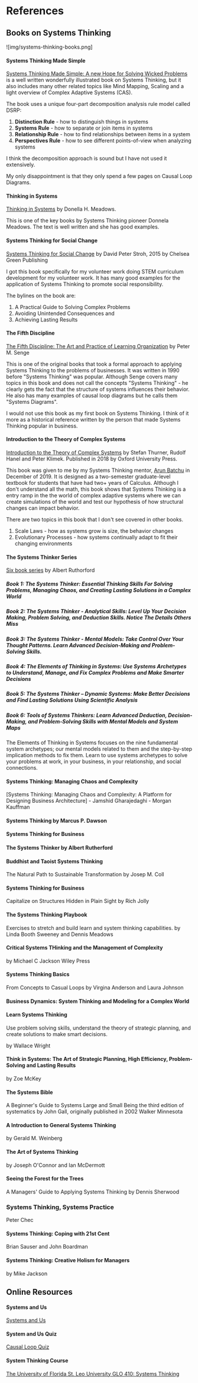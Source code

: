 # References

## Books on Systems Thinking

![img/systems-thinking-books.png]

#### Systems Thinking Made Simple

[Systems Thinking Made Simple: A new Hope for Solving Wicked Problems](https://www.amazon.com/Systems-Thinking-Made-Simple-Problems/dp/1948486024) is a well written wonderfully illustrated book on Systems Thinking, but it also includes many other related topics like Mind Mapping, Scaling and a light overview of Complex Adaptive Systems (CAS). 

 The book uses a unique four-part decomposition analysis rule model called DSRP:

1. **Distinction Rule** - how to distinguish things in systems
2. **Systems Rule** - how to separate or join items in systems
3. **Relationship Rule** - how to find relationships between items in a system
4. **Perspectives Rule** - how to see different points-of-view when analyzing systems

I think the decomposition approach is sound but I have not used it extensively.

My only disappointment is that they only spend a few pages on Causal Loop Diagrams.

#### Thinking in Systems
[Thinking in Systems](https://www.chelseagreen.com/product/thinking-in-systems/) by Donella H. Meadows.

This is one of the key books by Systems Thinking pioneer Donnela Meadows.  The text is well written and she has good examples. 

#### Systems Thinking for Social Change
[Systems Thinking for Social Change](https://www.amazon.com/Systems-Thinking-Social-Change-Consequences/dp/160358580X/ref=asc_df_160358580X) by David Peter Stroh, 2015 by Chelsea Green Publishing

I got this book specifically for my volunteer work doing STEM curriculum development for my volunteer work.  It has many good examples for the application of Systems Thinking to promote social responsibility.

The bylines on the book are:

1. A Practical Guide to Solving Complex Problems
2. Avoiding Unintended Consequences and
3. Achieving Lasting Results

#### The Fifth Discipline

[The Fifth Discipline: The Art and Practice of Learning Organization](https://www.amazon.com/Fifth-Discipline-Practice-Learning-Organization/dp/0385517254/ref=sr_1_1) by Peter M. Senge

This is one of the original books that took a formal approach to applying Systems Thinking to the problems of businesses.  It was written in 1990 before "Systems Thinking" was popular.  Although Senge covers many topics in this book and does not call the concepts "Systems Thinking" - he clearly gets the fact that the structure of systems influences their behavior.  He also has many examples of causal loop diagrams but he calls them "Systems Diagrams".

I would not use this book as my first book on Systems Thinking.  I think of it more as a historical reference written by the person that made Systems Thinking popular in business.

#### Introduction to the Theory of Complex Systems

[Introduction to the Theory of Complex Systems]() by Stefan Thurner, Rudolf Hanel and Peter Klimek.  Published in 2018 by Oxford University Press.

This book was given to me by my Systems Thinking mentor, [Arun Batchu](https://www.linkedin.com/in/arunbatchu/) in December of 2019.  It is designed as a two-semester graduate-level textbook for students that have had two+ years of Calculus.  Although I don't understand all the math, this book shows that Systems Thinking is a entry ramp in the the world of complex adaptive systems where we can create simulations of the world and test our hypothesis of how structural changes can impact behavior.

There are two topics in this book that I don't see covered in other books.

1. Scale Laws - how as systems grow is size, the behavior changes
2. Evolutionary Processes - how systems continually adapt to fit their changing environments

#### The Systems Thinker Series
[Six book series](https://www.amazon.com/dp/B0839FXPWT?binding=paperback&ref=dbs_dp_rwt_sb_tpbk)
by Albert Ruthorford

##### Book 1: The Systems Thinker: Essential Thinking Skills For Solving Problems, Managing Chaos, and Creating Lasting Solutions in a Complex World

##### Book 2: The Systems Thinker - Analytical Skills: Level Up Your Decision Making, Problem Solving, and Deduction Skills. Notice The Details Others Miss

##### Book 3: The Systems Thinker - Mental Models: Take Control Over Your Thought Patterns. Learn Advanced Decision-Making and Problem-Solving Skills.

##### Book 4: The Elements of Thinking in Systems: Use Systems Archetypes to Understand, Manage, and Fix Complex Problems and Make Smarter Decisions

##### Book 5: The Systems Thinker – Dynamic Systems: Make Better Decisions and Find Lasting Solutions Using Scientific Analysis

##### Book 6: Tools of Systems Thinkers: Learn Advanced Deduction, Decision-Making, and Problem-Solving Skills with Mental Models and System Maps


The Elements of Thinking in Systems focuses on the nine fundamental system archetypes; our mental models related to them and the step-by-step implication methods to fix them. Learn to use systems archetypes to solve your problems at work, in your business, in your relationship, and social connections.

#### Systems Thinking: Managing Chaos and Complexity

[Systems Thinking: Managing Chaos and Complexity: A Platform for Designing Business Architecture] - Jamshid Gharajedaghi - Morgan Kauffman

#### Systems Thinking by Marcus P. Dawson

#### Systems Thinking for Business

#### The Systems Thinker by Albert Rutherford

#### Buddhist and Taoist Systems Thinking

The Natural Path to Sustainable Transformation
by Josep M. Coll

#### Systems Thinking for Business
Capitalize on Structures Hidden in Plain Sight
by Rich Jolly

#### The Systems Thinking Playbook
Exercises to stretch and build learn and system thinking capabilities.
by Linda Booth Sweeney and Dennis Meadows

#### Critical Systems THinking and the Management of Complexity
by Michael C Jackson
Wiley Press

#### Systems Thinking Basics
From Concepts to Casual Loops
by Virgina Anderson and Laura Johnson

#### Business Dynamics: System Thinking and Modeling for a Complex World

#### Learn Systems Thinking
Use problem solving skills, understand the theory of strategic planning, and create solutions to make smart decisions.

by Wallace Wright

#### Think in Systems: The Art of Strategic Planning, High Efficiency, Problem-Solving and Lasting Results
by Zoe McKey

#### The Systems Bible
A Beginner's Guide to Systems Large and Small
Being the third edition of systematics
by John Gall, originally published in 2002
Walker Minnesota

#### A Introduction to General Systems Thinking
by Gerald M. Weinberg

#### The Art of Systems Thinking
by Joseph O'Connor and Ian McDermott

#### Seeing the Forest for the Trees
A Managers' Guide to Applying Systems Thinking
by Dennis Sherwood

### Systems Thinking, Systems Practice
Peter Chec

#### Systems Thinking: Coping with 21st Cent
Brian Sauser and John Boardman

#### Systems Thinking: Creative Holism for Managers
by Mike Jackson

## Online Resources

#### Systems and Us
[Systems and Us](https://systemsandus.com/systems-thinking/)

#### System and Us Quiz
[Causal Loop Quiz](https://systemsandus.com/foundations/why-you-should-think-like-a-modeler/causal-loop-diagram-quiz/)

#### System Thinking Course
[The University of Florida St. Leo University GLO 410: Systems Thinking](https://slulibrary.saintleo.edu/c.php?g=449435)


